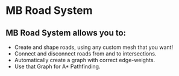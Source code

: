 # MB Road System

## MB Road System allows you to:

- Create and shape roads, using any custom mesh that you want!
- Connect and disconnect roads from and to intersections.
- Automatically create a graph with correct edge-weights.
- Use that Graph for A* Pathfinding.